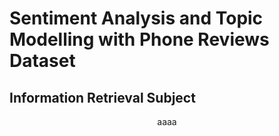 <h1><strong>Sentiment Analysis and Topic Modelling with Phone Reviews Dataset</strong></h1>
<h2>Information Retrieval Subject</h2>
<header>aaaa</header>
